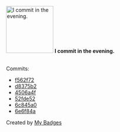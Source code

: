 <img src="https://my-badges.github.io/my-badges/evening-commits.png" alt="I commit in the evening." title="I commit in the evening." width="128">
<strong>I commit in the evening.</strong>
<br><br>

Commits:

- <a href="https://github.com/mmichie/m28/commit/f562f7228c637f7658f374e51438ba48a7c8f57b">f562f72</a>
- <a href="https://github.com/mmichie/m28/commit/d8375b23a4d400ec3f376fd76fd53e9df8d19de8">d8375b2</a>
- <a href="https://github.com/mmichie/m28/commit/4506a4f5dac249d1a384474d532aae246c52b419">4506a4f</a>
- <a href="https://github.com/mmichie/m28/commit/52fde52ae4a4d6974d83a14648106a3f82cf82e9">52fde52</a>
- <a href="https://github.com/mmichie/m28/commit/6c845a0d000c708b538db0b717ec7c0dd7a44d96">6c845a0</a>
- <a href="https://github.com/mmichie/m28/commit/6e6f84a837afecc0532286098d26fe1bf381451f">6e6f84a</a>


Created by <a href="https://github.com/my-badges/my-badges">My Badges</a>
